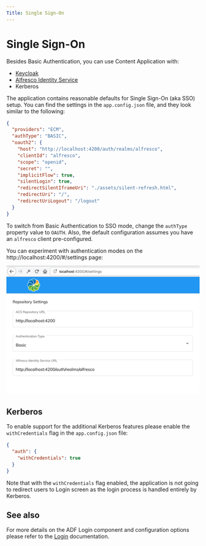 ```yaml
---
Title: Single Sign-On
---
```


# Single Sign-On

Besides Basic Authentication, you can use Content Application with:

- [Keycloak](https://www.keycloak.org/)
- [Alfresco Identity Service](https://docs.alfresco.com/identity1.0/concepts/identity-overview.html)
- Kerberos

The application contains reasonable defaults for Single Sign-On (aka SSO) setup.
You can find the settings in the `app.config.json` file, and they look similar to the following:

```json
{
  "providers": "ECM",
  "authType": "BASIC",
  "oauth2": {
    "host": "http://localhost:4200/auth/realms/alfresco",
    "clientId": "alfresco",
    "scope": "openid",
    "secret": "",
    "implicitFlow": true,
    "silentLogin": true,
    "redirectSilentIframeUri": "./assets/silent-refresh.html",
    "redirectUri": "/",
    "redirectUriLogout": "/logout"
  }
}
```

To switch from Basic Authentication to SSO mode, change the `authType` property value to `OAUTH`.
Also, the default configuration assumes you have an `alfresco` client pre-configured.

You can experiment with authentication modes on the http://localhost:4200/#/settings page:

![Authentication Settings](../images/aca-sso-settings.png)

## Kerberos

To enable support for the additional Kerberos features
please enable the `withCredentials` flag in the `app.config.json` file:

```json
{
  "auth": {
    "withCredentials": true
  }
}
```

Note that with the `withCredentials` flag enabled, the application is not going to redirect users to Login screen
as the login process is handled entirely by Kerberos.

## See also

For more details on the ADF Login component and configuration options please refer to the [Login](https://www.alfresco.com/abn/adf/docs/core/login.component/#single-sign-on-sso) documentation.
